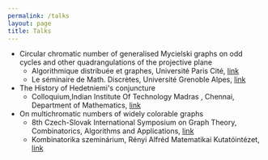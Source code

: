 ```yaml
---
permalink: /talks
layout: page
title: Talks
---
```


* Circular chromatic number of generalised Mycielski graphs on odd cycles and other quadrangulations of the projective plane
  * Algorithmique distribuée et graphes, Université Paris Cité, [link](https://www.irif.fr/seminaires/adg/index)
  * Le séminaire de Math. Discrètes, Université Grenoble Alpes, [link](https://oc.g-scop.grenoble-inp.fr/)
* The History of Hedetniemi's conjuncture
  * Colloquium,Indian Institute Of Technology Madras , Chennai, Department of Mathematics, [link](https://math.iitm.ac.in/event/view/405)
* On multichromatic numbers of widely colorable graphs
  * 8th Czech-Slovak International Symposium on Graph Theory, Combinatorics, Algorithms and Applications, [link](https://kam.mff.cuni.cz/conferences/csgt2022/program.html#about)
  * Kombinatorika szeminárium, Rényi Alfréd Matematikai Kutatóintézet, [link](https://renyi.hu/hu/esemenyek-v1/gujgiczer-anna-on-multichromatic-numbers-of-widely-colorable-graphs)
